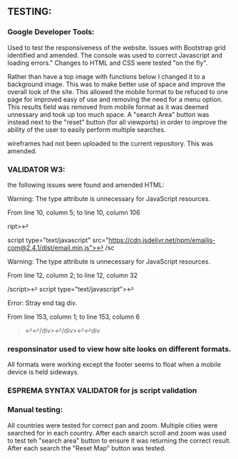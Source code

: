 ## TESTING:

### Google Developer Tools:
Used to test the responsiveness of the website. Issues with Bootstrap grid identified and amended. The console was used to correct Javascript and loading errors."
Changes to HTML and CSS were tested "on the fly".

Rather than have a top image with functions below I changed it to a background image. This was to make better use of space and improve the overall look of the site.
This allowed the mobile format to be refuced to one page for improved easy of use and removing the need for a menu option.
This results field was removed from mobile format as it was deemed unnessary and took up too much space.
A "search Area" button was instead next to the "reset" button (for all viewports) in order to improve the ability of the user to easily perform multiple searches.

wireframes had not been uploaded to the current repository. This was amended.

### VALIDATOR W3:

the following issues were found and amended HTML:


Warning: The type attribute is unnecessary for JavaScript resources.

From line 10, column 5; to line 10, column 106

ript>↩    

script type="text/javascript" src="https://cdn.jsdelivr.net/npm/emailjs-com@2.4.1/dist/email.min.js">↩	/sc

Warning: The type attribute is unnecessary for JavaScript resources.

From line 12, column 2; to line 12, column 32

/script>↩	script type="text/javascript">↩		

Error: Stray end tag div.

From line 153, column 1; to line 153, column 6

>↩↩/div>↩/div>↩↩div

 ### responsinator used to view how site looks on different formats.
All formats were working except the footer seems to float when a mobile device is held sideways.


### ESPREMA SYNTAX VALIDATOR for js script validation

### Manual testing:
All countries were tested for correct pan and zoom. Multiple cities were searched for in each country.
After each search scroll and zoom was used to test teh "search area" button to ensure it was returning the correct result.
After each search the "Reset Map" button was tested.